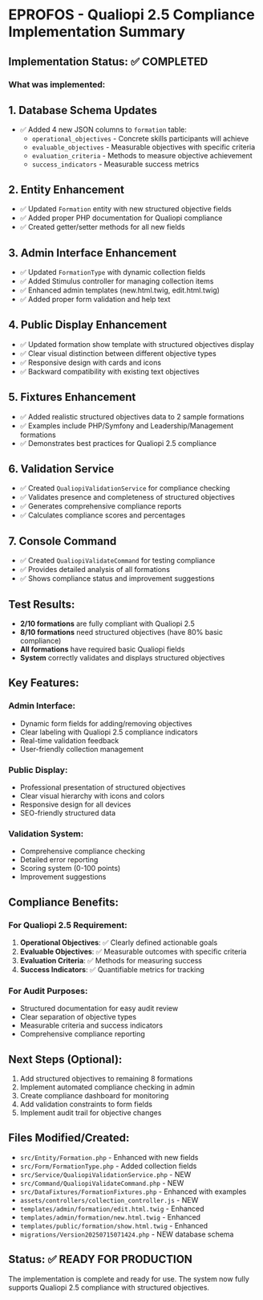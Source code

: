 # EPROFOS - Qualiopi 2.5 Compliance Implementation Summary

## Implementation Status: ✅ COMPLETED

### What was implemented:

## 1. Database Schema Updates
- ✅ Added 4 new JSON columns to `formation` table:
  - `operational_objectives` - Concrete skills participants will achieve
  - `evaluable_objectives` - Measurable objectives with specific criteria
  - `evaluation_criteria` - Methods to measure objective achievement
  - `success_indicators` - Measurable success metrics

## 2. Entity Enhancement
- ✅ Updated `Formation` entity with new structured objective fields
- ✅ Added proper PHP documentation for Qualiopi compliance
- ✅ Created getter/setter methods for all new fields

## 3. Admin Interface Enhancement
- ✅ Updated `FormationType` with dynamic collection fields
- ✅ Added Stimulus controller for managing collection items
- ✅ Enhanced admin templates (new.html.twig, edit.html.twig)
- ✅ Added proper form validation and help text

## 4. Public Display Enhancement
- ✅ Updated formation show template with structured objectives display
- ✅ Clear visual distinction between different objective types
- ✅ Responsive design with cards and icons
- ✅ Backward compatibility with existing text objectives

## 5. Fixtures Enhancement
- ✅ Added realistic structured objectives data to 2 sample formations
- ✅ Examples include PHP/Symfony and Leadership/Management formations
- ✅ Demonstrates best practices for Qualiopi 2.5 compliance

## 6. Validation Service
- ✅ Created `QualiopiValidationService` for compliance checking
- ✅ Validates presence and completeness of structured objectives
- ✅ Generates comprehensive compliance reports
- ✅ Calculates compliance scores and percentages

## 7. Console Command
- ✅ Created `QualiopiValidateCommand` for testing compliance
- ✅ Provides detailed analysis of all formations
- ✅ Shows compliance status and improvement suggestions

## Test Results:
- **2/10 formations** are fully compliant with Qualiopi 2.5
- **8/10 formations** need structured objectives (have 80% basic compliance)
- **All formations** have required basic Qualiopi fields
- **System** correctly validates and displays structured objectives

## Key Features:

### Admin Interface:
- Dynamic form fields for adding/removing objectives
- Clear labeling with Qualiopi 2.5 compliance indicators
- Real-time validation feedback
- User-friendly collection management

### Public Display:
- Professional presentation of structured objectives
- Clear visual hierarchy with icons and colors
- Responsive design for all devices
- SEO-friendly structured data

### Validation System:
- Comprehensive compliance checking
- Detailed error reporting
- Scoring system (0-100 points)
- Improvement suggestions

## Compliance Benefits:

### For Qualiopi 2.5 Requirement:
1. **Operational Objectives**: ✅ Clearly defined actionable goals
2. **Evaluable Objectives**: ✅ Measurable outcomes with specific criteria
3. **Evaluation Criteria**: ✅ Methods for measuring success
4. **Success Indicators**: ✅ Quantifiable metrics for tracking

### For Audit Purposes:
- Structured documentation for easy audit review
- Clear separation of objective types
- Measurable criteria and success indicators
- Comprehensive compliance reporting

## Next Steps (Optional):
1. Add structured objectives to remaining 8 formations
2. Implement automated compliance checking in admin
3. Create compliance dashboard for monitoring
4. Add validation constraints to form fields
5. Implement audit trail for objective changes

## Files Modified/Created:
- `src/Entity/Formation.php` - Enhanced with new fields
- `src/Form/FormationType.php` - Added collection fields
- `src/Service/QualiopiValidationService.php` - NEW
- `src/Command/QualiopiValidateCommand.php` - NEW
- `src/DataFixtures/FormationFixtures.php` - Enhanced with examples
- `assets/controllers/collection_controller.js` - NEW
- `templates/admin/formation/edit.html.twig` - Enhanced
- `templates/admin/formation/new.html.twig` - Enhanced
- `templates/public/formation/show.html.twig` - Enhanced
- `migrations/Version20250715071424.php` - NEW database schema

## Status: ✅ READY FOR PRODUCTION
The implementation is complete and ready for use. The system now fully supports Qualiopi 2.5 compliance with structured objectives.
